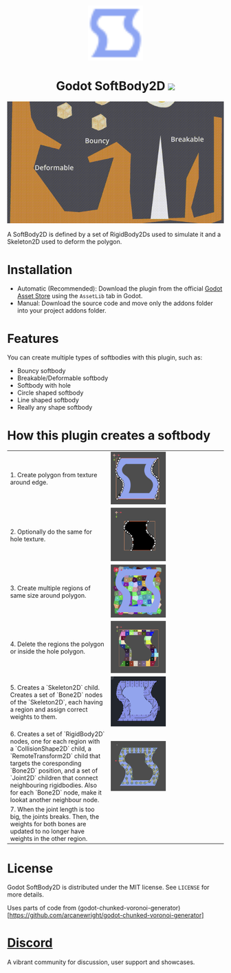 <p align="center">
	<img width="128px" src="addons/softbody2d/softbody2d.svg"/> 
	<h1 align="center">Godot SoftBody2D <img src="https://img.shields.io/badge/Godot-v4.1-%23478cbf?logo=godot-engine&logoColor=white"/></h1> 
</p>
<p align="center">
<img src="docs/godot_softbody.gif"/>
</p>

A SoftBody2D is defined by a set of RigidBody2Ds used to simulate it and a Skeleton2D used to deform the polygon.

# Installation

- Automatic (Recommended): Download the plugin from the official [Godot Asset Store](https://godotengine.org/asset-library/asset/1621) using the `AssetLib` tab in Godot.
- Manual: Download the source code and move only the addons folder into your project addons folder.

# Features

You can create multiple types of softbodies with this plugin, such as:

- Bouncy softbody
- Breakable/Deformable softbody
- Softbody with hole
- Circle shaped softbody
- Line shaped softbody
- Really any shape softbody

# How this plugin creates a softbody

<table>

<tr>
<td>
1. Create polygon from texture around edge.
</td>
<td>
<img width="128px"src="docs/texture_edge.png"/> 
</td>
</tr>

<tr>
<td>
2. Optionally do the same for hole texture.
</td>
<td>
<img width="128px"src="docs/texture_inner.png"/> 
</td>
</tr>

<tr>
<td>
3. Create multiple regions of same size around polygon.
</td>
<td>
<img width="128px"src="docs/texture_regions.png"/> 
</td>
</tr>

<tr>
<td>
4. Delete the regions the polygon or inside the hole polygon.
</td>
<td>
<img width="128px"src="docs/texture_regions_cut.png"/> 
</td>
</tr>

<tr>
<td>
5. Creates a `Skeleton2D` child. Creates a set of `Bone2D` nodes of the `Skeleton2D`, each having a region and assign correct weights to them.
</td>
<td>
<img width="128px"src="docs/skeleton_regions.png"/> 
</td>
</tr>


<tr>
<td>
6. Creates a set of `RigidBody2D` nodes, one for each region with a `CollisionShape2D` child, a `RemoteTransform2D` child that targets the coresponding `Bone2D` position, and a set of `Joint2D` children that connect neighbouring rigidbodies. Also for each `Bone2D` node, make it lookat another neighbour node.
</td>
<td>
<img width="128px"src="docs/softbody_final.png"/> 
</td>
</tr>
<tr>

<td>
7. When the joint length is too big, the joints breaks. Then, the weights for both bones are updated to no longer have weights in the other region.
</td>
<td width=256>
</td>
</tr>
</table>

# License

Godot SoftBody2D is distributed under the MIT license. See `LICENSE` for more details.

Uses parts of code from (godot-chunked-voronoi-generator)[https://github.com/arcanewright/godot-chunked-voronoi-generator]

# [Discord](https://discord.gg/56dMud8HYn)

A vibrant community for discussion, user support and showcases.
